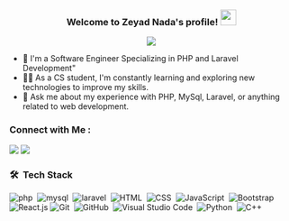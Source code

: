 
<h3 align="center">
  Welcome to Zeyad Nada's profile!
  <img src="https://media.giphy.com/media/hvRJCLFzcasrR4ia7z/giphy.gif" width="28">
</h3>

<!-- Typing SVG by DenverCoder1 - https://github.com/DenverCoder1/readme-typing-svg -->
<p align="center">
  <a href="https://github.com/DenverCoder1/readme-typing-svg"><img src="https://readme-typing-svg.herokuapp.com/?lines=Back-End%20Developer;Always%20learning%20new%20things&font=Fira%20Code&center=true&width=440&height=45&color=f75c7e&vCenter=true&size=22"></a>
</p> 

- 🏢 I'm a Software Engineer Specializing in PHP and Laravel Development"
- 👨‍💻 As a CS student, I'm constantly learning and exploring new technologies to improve my skills.
- 💬 Ask me about my experience with PHP, MySql, Laravel, or anything related to web development.

### Connect with Me :

<a href="https://www.linkedin.com/in/zeyad-nada-79a37721a/" target="_blank"><img src="https://img.shields.io/badge/-Zeyad%20Nada-0077B5?style=for-the-badge&logo=Linkedin&logoColor=white"/></a>
<a href="https://www.facebook.com/zezo.nada.16/" target="_blank"><img src="https://img.shields.io/badge/-Zeyad%20Nada-0077B5?style=for-the-badge&logo=Facebook&logoColor=white"/></a>

### 🛠 &nbsp;Tech Stack

![php](https://img.shields.io/badge/-PHP-05122A?style=flat&logo=php)&nbsp;
![mysql](https://img.shields.io/badge/-MySql-05122A?style=flat&logo=MYSQL)&nbsp;
![laravel](https://img.shields.io/badge/-Laravel-05122A?style=flat&logo=LARAVEL)&nbsp;
![HTML](https://img.shields.io/badge/-HTML-05122A?style=flat&logo=HTML5)&nbsp;
![CSS](https://img.shields.io/badge/-CSS-05122A?style=flat&logo=CSS3&logoColor=1572B6)&nbsp;
![JavaScript](https://img.shields.io/badge/-JavaScript-05122A?style=flat&logo=javascript)&nbsp;
![Bootstrap](https://img.shields.io/badge/-Bootstrap-05122A?style=flat&logo=bootstrap&logoColor=563D7C)&nbsp;
![React.js](https://img.shields.io/badge/-React-05122A?style=flat&logo=react)
![Git](https://img.shields.io/badge/-Git-05122A?style=flat&logo=git)&nbsp;
![GitHub](https://img.shields.io/badge/-GitHub-05122A?style=flat&logo=github)&nbsp;
![Visual Studio Code](https://img.shields.io/badge/-Visual%20Studio%20Code-05122A?style=flat&logo=visual-studio-code&logoColor=007ACC)&nbsp;
![Python](https://img.shields.io/badge/-Python%20-05122A?style=flat&logo=python)&nbsp;
![C++](https://img.shields.io/badge/-C++%20-05122A?style=flat&logo=c++)&nbsp;




